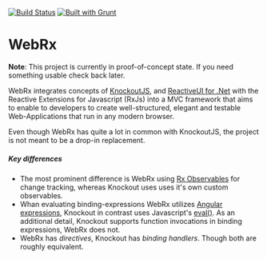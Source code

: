 [![Build Status](https://travis-ci.org/oliverw/WebRx.png)](https://travis-ci.org/oliverw/WebRx)
[![Built with Grunt](https://cdn.gruntjs.com/builtwith.png)](http://gruntjs.com/)


# WebRx

**Note**: This project is currently in proof-of-concept state. If you need something usable check back later.

WebRx integrates concepts of [KnockoutJS](http://knockoutjs.com/), and [ReactiveUI for .Net](http://reactiveui.net/) with the Reactive Extensions for Javascript (RxJs) into a MVC framework that aims to enable to developers to create well-structured, elegant and testable Web-Applications that run in any modern browser.

Even though WebRx has quite a lot in common with KnockoutJS, the project is not meant to be a drop-in replacement.

##### Key differences

- The most prominent difference is WebRx using [Rx Observables](https://github.com/Reactive-Extensions/RxJS/tree/master/doc) for change tracking, whereas Knockout uses uses it's own custom observables. 
- Whan evaluating binding-expressions WebRx utilizes [Angular expressions](https://docs.angularjs.org/guide/expression), Knockout in contrast uses Javascript's [eval()](https://developer.mozilla.org/en-US/docs/Web/JavaScript/Reference/Global_Objects/eval). As an additional detail, Knockout supports function invocations in binding expressions, WebRx does not.
- WebRx has *directives*, Knockout has *binding handlers*. Though both are roughly equivalent.   
